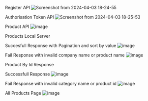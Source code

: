 Register API
![Screenshot from 2024-04-03 18-24-55](https://github.com/divyanshu1810/RA2111003010693/assets/91051053/d8ae57a6-b61b-4f18-a873-66eaa8dfb8ec)

Authorisation Token API
![Screenshot from 2024-04-03 18-25-53](https://github.com/divyanshu1810/RA2111003010693/assets/91051053/b8e33757-d2ce-45cd-b493-80f02ea83f54)

Product API
![image](https://github.com/divyanshu1810/RA2111003010693/assets/91051053/ef8b6e6b-a56c-467f-9fed-73866f35e382)

Products Local Server

Succesfull Response with Pagination and sort by value
![image](https://github.com/divyanshu1810/RA2111003010693/assets/91051053/37c1f890-22b3-440a-adbb-39f9861187e9)


Fail Response with invalid company name or product name
![image](https://github.com/divyanshu1810/RA2111003010693/assets/91051053/09389404-2306-457c-8c8c-96cfd51000c8)

Product By Id Response

Successfull Response
![image](https://github.com/divyanshu1810/RA2111003010693/assets/91051053/29421f49-2824-49bb-a6b3-d39f8ea3e63b)


Fail Response with invalid category name or product id
![image](https://github.com/divyanshu1810/RA2111003010693/assets/91051053/7d56d8cf-87f8-4cc0-b52d-5a273180e855)


All Products Page
![image](https://github.com/divyanshu1810/RA2111003010693/assets/91051053/348de763-8a28-4d8b-92e2-e78c8abd07cb)



